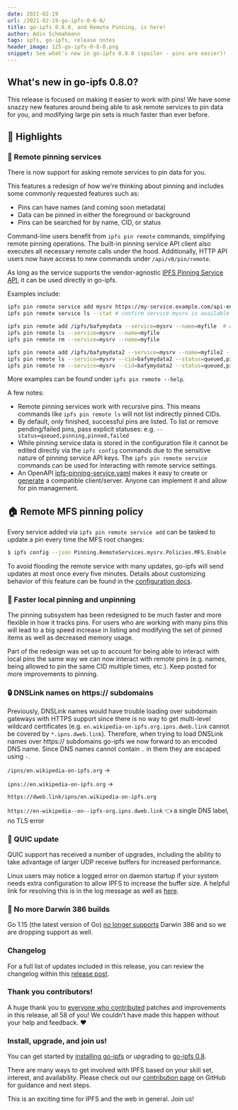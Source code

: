 ```yaml
---
date: 2021-02-19
url: /2021-02-19-go-ipfs-0-6-0/
title: go-ipfs 0.8.0, and Remote Pinning, is here!
author: Adin Schmahmann
tags: ipfs, go-ipfs, release notes
header_image: 125-go-ipfs-0-8-0.png
snippet: See what's new in go-ipfs 0.8.0 (spoiler - pins are easier)!
---
```


## What's new in go-ipfs 0.8.0? 

This release is focused on making it easier to work with pins! We have some snazzy new features around being able to ask remote services to pin data for you, and modifying large pin sets is much faster than ever before.

## 🔦 Highlights

### 🧷 Remote pinning services

There is now support for asking remote services to pin data for you.

This features a redesign of how we're thinking about pinning and includes some commonly requested features such as:

 * Pins can have names (and coming soon metadata)
 * Data can be pinned in either the foreground or background
 * Pins can be searched for by name, CID, or status

Command-line users benefit from `ipfs pin remote` commands, simplifying remote pinning operations. The built-in pinning service API client also executes all necessary remote calls under the hood. Additionally, HTTP API users now have access to new commands under `/api/v0/pin/remote`.

As long as the service supports the vendor-agnostic [IPFS Pinning Service API](https://ipfs.github.io/pinning-services-api-spec/), it can be used directly in go-ipfs.

Examples include:

```sh
ipfs pin remote service add mysrv https://my-service.example.com/api-endpoint myAccessToken
ipfs pin remote service ls --stat # confirm service mysrv is available
```

```sh
ipfs pin remote add /ipfs/bafymydata --service=mysrv --name=myfile  # will block until status is pinned
ipfs pin remote ls --service=mysrv --name=myfile
ipfs pin remote rm --service=mysrv --name=myfile
```

```sh
ipfs pin remote add /ipfs/bafymydata2 --service=mysrv --name=myfile2 --background  # queue pin request and finish instantly
ipfs pin remote ls --service=mysrv --cid=bafymydata2 --status=queued,pinning,pinned,failed
ipfs pin remote rm --service=mysrv --cid=bafymydata2 --status=queued,pinning,pinned,failed
```

More examples can be found under `ipfs pin remote --help`.

A few notes:

 * Remote pinning services work with recursive pins. This means commands like `ipfs pin remote ls` will not list indirectly pinned CIDs.
 * By default, only finished, successful pins are listed. To list or remove pending/failed pins, pass explicit statuses: e.g. `--status=queued,pinning,pinned,failed`
 * While pinning service data is stored in the configuration file it cannot be edited directly via the `ipfs config` commands due to the sensitive nature of pinning service API keys. The `ipfs pin remote service` commands can be used for interacting with remote service settings.
 * An OpenAPI [ipfs-pinning-service.yaml](https://github.com/ipfs/pinning-services-api-spec/blob/main/ipfs-pinning-service.yaml) makes it easy to create or [generate](https://github.com/ipfs/pinning-services-api-spec#code-generation) a compatible client/server. Anyone can implement it and allow for pin management.

## 🏠 Remote MFS pinning policy
Every service added via `ipfs pin remote service add` can be tasked to update a pin every time the MFS root changes:
```sh
$ ipfs config --json Pinning.RemoteServices.mysrv.Policies.MFS.Enable
```

To avoid flooding the remote service with many updates, go-ipfs will send updates at most once every five minutes.
Details about customizing behavior of this feature can be found in the [configuration docs](https://github.com/ipfs/go-ipfs/blob/master/docs/config.md#pinningremoteservices-policiesmfs).

### 📌 Faster local pinning and unpinning

The pinning subsystem has been redesigned to be much faster and more flexible in how it tracks pins. For users who are working with many pins this will lead to a big speed increase in listing and modifying the set of pinned items as well as decreased memory usage.

Part of the redesign was set up to account for being able to interact with local pins the same way we can now interact with remote pins (e.g. names, being allowed to pin the same CID multiple times, etc.). Keep posted for more improvements to pinning.

### 🔒 DNSLink names on https:// subdomains
Previously, DNSLink names would have trouble loading over subdomain gateways with HTTPS support since there is no way to get multi-level wildcard certificates (e.g. `en.wikipedia-on-ipfs.org.ipns.dweb.link` cannot be covered by `*.ipns.dweb.link`). Therefore, when trying to load DNSLink names over https:// subdomains go-ipfs we now forward to an encoded DNS name. Since DNS names cannot contain `.` in them they are escaped using `-`.

`/ipns/en.wikipedia-on-ipfs.org` →

`ipns://en.wikipedia-on-ipfs.org` →

`https://dweb.link/ipns/en.wikipedia-on-ipfs.org`

`https://en-wikipedia--on--ipfs-org.ipns.dweb.link` 👈 a single DNS label, no TLS error

### 💨 QUIC update

QUIC support has received a number of upgrades, including the ability to take advantage of larger UDP receive buffers for increased performance.

Linux users may notice a logged error on daemon startup if your system needs extra configuration to allow IPFS to increase the buffer size. A helpful link for resolving this is in the log message as well as [here](https://github.com/lucas-clemente/quic-go/wiki/UDP-Receive-Buffer-Size).

### 👋 No more Darwin 386 builds

Go 1.15 (the latest version of Go) [no longer supports](https://github.com/golang/go/issues/34749) Darwin 386 and so we are dropping support as well.

### Changelog

For a full list of updates included in this release, you can review the changelog within this [release post](https://github.com/ipfs/go-ipfs/releases/tag/v0.8.0).

### Thank you contributors!

A huge thank you to [everyone who contributed](https://github.com/ipfs/go-ipfs/releases/tag/v0.8.0) patches and improvements in this release, all 58 of you! We couldn’t have made this happen without your help and feedback. ❤

### Install, upgrade, and join us!

You can get started by [installing go-ipfs](https://dist.ipfs.io/#go-ipfs) or upgrading to [go-ipfs 0.8](https://github.com/ipfs/go-ipfs/releases/tag/v0.8.0).

There are many ways to get involved with IPFS based on your skill set, interest, and availability. Please check out our [contribution page](https://github.com/ipfs/community/blob/master/CONTRIBUTING.md) on GitHub for guidance and next steps.

This is an exciting time for IPFS and the web in general. Join us!
